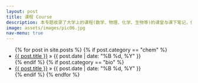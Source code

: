 ```yaml
---
layout: post
title: 课程 Course
description: 本专题收录了大学上的课程(数学、物理、化学、生物等)的课堂与课下笔记，但可能不是很全。
image: assets/images/pic06.jpg
nav-menu: true
---
```

<ul class="posts">
	{% for post in site.posts %}
		{% if post.category == "chem" %}
		<li>
			<a href="{{ post.url }}">{{ post.title }}</a>
			<span> &raquo; {{ post.date | date: "%B %d, %Y" }}</span>
		</li>
		{% endif %}
		{% if post.category == "bio" %}
		<li>
			<a href="{{ post.url }}">{{ post.title }}</a>
			<span> &raquo; {{ post.date | date: "%B %d, %Y" }}</span>
		</li>
		{% endif %}
	{% endfor %}
</ul>